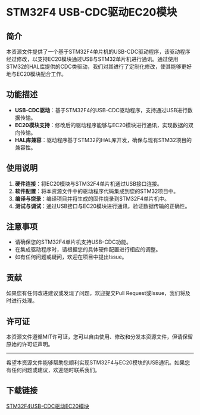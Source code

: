 # STM32F4 USB-CDC驱动EC20模块

## 简介

本资源文件提供了一个基于STM32F4单片机的USB-CDC驱动程序，该驱动程序经过修改，以支持EC20模块通过USB与STM32单片机进行通讯。通过使用STM32的HAL库提供的CDC类驱动，我们对其进行了定制化修改，使其能够更好地与EC20模块配合工作。

## 功能描述

- **USB-CDC驱动**：基于STM32F4的USB-CDC驱动程序，支持通过USB进行数据传输。
- **EC20模块支持**：修改后的驱动程序能够与EC20模块进行通讯，实现数据的双向传输。
- **HAL库兼容**：驱动程序基于STM32的HAL库开发，确保与现有STM32项目的兼容性。

## 使用说明

1. **硬件连接**：将EC20模块与STM32F4单片机通过USB接口连接。
2. **软件配置**：将本资源文件中的驱动程序代码集成到您的STM32项目中。
3. **编译与烧录**：编译项目并将生成的固件烧录到STM32F4单片机中。
4. **测试与调试**：通过USB接口与EC20模块进行通讯，验证数据传输的正确性。

## 注意事项

- 请确保您的STM32F4单片机支持USB-CDC功能。
- 在集成驱动程序时，请根据您的具体硬件配置进行相应的调整。
- 如有任何问题或疑问，欢迎在项目中提出Issue。

## 贡献

如果您有任何改进建议或发现了问题，欢迎提交Pull Request或Issue，我们将及时进行处理。

## 许可证

本资源文件遵循MIT许可证，您可以自由使用、修改和分发本资源文件，但请保留原始的许可证声明。

---

希望本资源文件能够帮助您顺利实现STM32F4与EC20模块的USB通讯。如果您有任何问题或建议，欢迎随时联系我们。

## 下载链接

[STM32F4USB-CDC驱动EC20模块](https://pan.quark.cn/s/0a1a9c94c631)